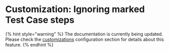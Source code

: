 # Customization: Ignoring marked Test Case steps

{% hint style="warning" %}
The documentation is currently being updated. Please check the [customizations](../../reference/configuration/configuration-customizations.md) configuration section for details about this feature.
{% endhint %}

